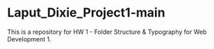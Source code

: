 # Laput_Dixie_Project1-main
This is a repository for HW 1 - Folder Structure &amp; Typography for Web Development 1.
